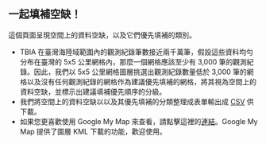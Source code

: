 ## 一起填補空缺！

這個頁面呈現空間上的資料空缺，以及它們優先填補的類別。<br>
- TBIA 在臺灣海陸域範圍內的觀測紀錄筆數接近兩千萬筆，假設這些資料均勻分布在臺灣的 5x5 公里網格內，那麼一個網格應該至少有 3,000 筆的觀測紀錄。因此，我們以 5x5 公里網格圖層挑選出觀測紀錄數量低於 3,000 筆的網格以及沒有任何觀測紀錄的網格作為建議優先填補的網格，將其視為空間上的資料空缺，並標示出建議填補優先順序的分級。<br>
- 我們將空間上的資料空缺以以及其優先填補的分類整理成表單輸出成 [CSV](https://drive.google.com/uc?export=download&id=14sY5IwoVrj_hmVsYrxIyV50zYm2b4b2j) 供下載。<br>
- 如果您更喜歡使用 Google My Map 來查看，請點擊這裡的<a href="https://www.google.com/maps/d/u/0/edit?mid=1pS966fn3MMr89Q7-cvLVDqkIpWFnoBI&usp=sharing" target="_blank">連結</a>。Google My Map 提供了圖層 KML 下載的功能，歡迎使用。